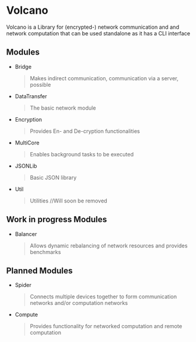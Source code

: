 # Volcano
Volcano is a Library for (encrypted-) network communication and and network computation that can be used standalone as it has a CLI interface

## Modules

+ Bridge
	> Makes indirect communication, communication via a server, possible

+ DataTransfer
  > The basic network module

+ Encryption
  > Provides En- and De-cryption functionalities

+ MultiCore
  > Enables background tasks to be executed

+ JSONLib
  > Basic JSON library

+ Util
  > Utilities //Will soon be removed

## Work in progress Modules

+ Balancer
  > Allows dynamic rebalancing of network resources and provides benchmarks

## Planned Modules

+ Spider
  > Connects multiple devices together to form communication networks and/or computation networks

+ Compute
  > Provides functionality for networked computation and remote computation
